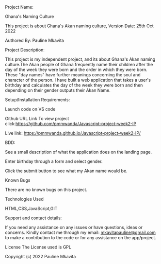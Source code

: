 Project Name:

Ghana's Naming Culture

This project is about Ghana's Akan naming culture, Version Date: 25th Oct 2022

Authored By: Pauline Mkavita

Project Description:

This project is my independent project, and its about Ghana's Akan naming culture.The Akan people of Ghana frequently name their children after the day of the week they were born and the order in which they were born. These "day names" have further meanings concerning the soul and character of the person. I have built a web application that takes a user's birthday and calculates the day of the week they were born and then depending on their gender outputs their Akan Name.

Setup/Installation Requirements:

Launch code on VS code

Github URL Link To view project click:https://github.com/pmmwanda/Javascript-project-week2-IP

 Live link: https://pmmwanda.github.io/Javascript-project-week2-IP/

BDD:

See a small description of what the application does on the landing page.

Enter birthday through a form and select gender.

Click the submit button to see what my Akan name would be.

Known Bugs

There are no known bugs on this project.

Technologies Used

HTML,CSS,JavaScript,GIT

Support and contact details:

If you need any assistance on any issues or have questions, ideas or concerns. Kindly contact me through my email: mkavitapauline@gmail.com to make a contribution to the code or for any assistance on the app/project.


License
The License used is GPL

Copyright (c) 2022 Pauline Mkavita